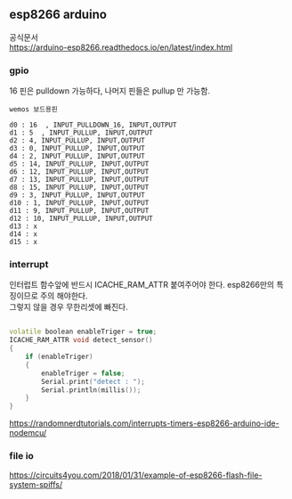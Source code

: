 ## esp8266 arduino

공식문서  
https://arduino-esp8266.readthedocs.io/en/latest/index.html


### gpio

16 핀은 pulldown 가능하다, 나머지 핀들은 pullup 만 가능함.  

```text
wemos 보드용핀  

d0 : 16  , INPUT_PULLDOWN_16, INPUT,OUTPUT
d1 : 5  , INPUT_PULLUP, INPUT,OUTPUT
d2 : 4, INPUT_PULLUP, INPUT,OUTPUT
d3 : 0, INPUT_PULLUP, INPUT,OUTPUT
d4 : 2, INPUT_PULLUP, INPUT,OUTPUT
d5 : 14, INPUT_PULLUP, INPUT,OUTPUT
d6 : 12, INPUT_PULLUP, INPUT,OUTPUT
d7 : 13, INPUT_PULLUP, INPUT,OUTPUT
d8 : 15, INPUT_PULLUP, INPUT,OUTPUT
d9 : 3, INPUT_PULLUP, INPUT,OUTPUT
d10 : 1, INPUT_PULLUP, INPUT,OUTPUT
d11 : 9, INPUT_PULLUP, INPUT,OUTPUT
d12 : 10, INPUT_PULLUP, INPUT,OUTPUT
d13 : x
d14 : x
d15 : x

```

### interrupt

인터럽트 함수앞에 반드시 ICACHE_RAM_ATTR  붙여주어야 한다. esp8266만의 특징이므로 주의 해야한다.  
그렇지 않을 경우 무한리셋에 빠진다.

```c++

volatile boolean enableTriger = true;
ICACHE_RAM_ATTR void detect_sensor()
{
    if (enableTriger)
    {
        enableTriger = false;
        Serial.print("detect : ");
        Serial.println(millis());
    }
}
```

https://randomnerdtutorials.com/interrupts-timers-esp8266-arduino-ide-nodemcu/


### file io
https://circuits4you.com/2018/01/31/example-of-esp8266-flash-file-system-spiffs/


